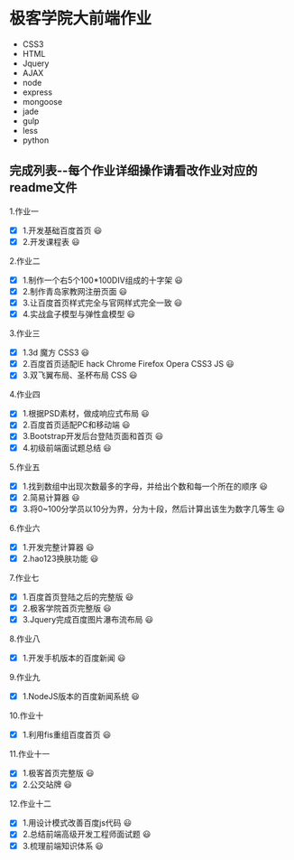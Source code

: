 # 极客学院大前端作业

+ CSS3
+ HTML
+ Jquery
+ AJAX
+ node
+ express
+ mongoose
+ jade
+ gulp
+ less
+ python

## 完成列表--每个作业详细操作请看改作业对应的readme文件

1.作业一
- [x] 1.开发基础百度首页 :smiley:
- [x] 2.开发课程表 :smiley:

2.作业二
- [x] 1.制作一个右5个100*100DIV组成的十字架 :smiley:
- [x] 2.制作青岛家教网注册页面 :smiley:
- [x] 3.让百度首页样式完全与官网样式完全一致 :smiley:
- [x] 4.实战盒子模型与弹性盒模型 :smiley:

3.作业三
- [x] 1.3d 魔方 CSS3 :smiley:
- [x] 2.百度首页适配IE hack Chrome Firefox Opera CSS3 JS :smiley:
- [x] 3.双飞翼布局、圣杯布局 CSS :smiley:

4.作业四
- [x] 1.根据PSD素材，做成响应式布局 :smiley:
- [x] 2.百度首页适配PC和移动端 :smiley:
- [x] 3.Bootstrap开发后台登陆页面和首页 :smiley:
- [x] 4.初级前端面试题总结 :smiley:

5.作业五
- [x] 1.找到数组中出现次数最多的字母，并给出个数和每一个所在的顺序 :smiley:
- [x] 2.简易计算器 :smiley:
- [x] 3.将0~100分学员以10分为界，分为十段，然后计算出该生为数字几等生 :smiley:

6.作业六
- [x] 1.开发完整计算器 :smiley:
- [x] 2.hao123换肤功能 :smiley:

7.作业七
- [x] 1.百度首页登陆之后的完整版 :smiley:
- [x] 2.极客学院首页完整版 :smiley:
- [x] 3.Jquery完成百度图片瀑布流布局 :smiley:

8.作业八
- [x] 1.开发手机版本的百度新闻 :smiley:

9.作业九
- [x] 1.NodeJS版本的百度新闻系统  :smiley:

10.作业十
- [x] 1.利用fis重组百度首页 :smiley:

11.作业十一
- [x] 1.极客首页完整版 :smiley:
- [x] 2.公交站牌 :smiley:

12.作业十二
- [x] 1.用设计模式改善百度js代码 :smiley:
- [x] 2.总结前端高级开发工程师面试题 :smiley:
- [x] 3.梳理前端知识体系 :smiley:
